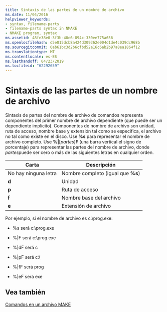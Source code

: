 ```yaml
---
title: Sintaxis de las partes de un nombre de archivo
ms.date: 11/04/2016
helpviewer_keywords:
- syntax, filename-parts
- filename-parts syntax in NMAKE
- NMAKE program, syntax
ms.assetid: 48fe38e0-3f3b-40e6-894c-330ee775a656
ms.openlocfilehash: d5e815dcb8a424d309362e004d1de4c039dc968b
ms.sourcegitcommit: 0ab61bc3d2b6cfbd52a16c6ab2b97a8ea1864f12
ms.translationtype: MT
ms.contentlocale: es-ES
ms.lasthandoff: 04/23/2019
ms.locfileid: "62292659"
---
```

# <a name="filename-parts-syntax"></a>Sintaxis de las partes de un nombre de archivo

Sintaxis de partes del nombre de archivo de comandos representa componentes del primer nombre de archivo dependiente (que puede ser un dependiente implícito). Componentes de nombre de archivo son unidad, ruta de acceso, nombre base y extensión tal como se especifica, el archivo no tal como existe en el disco. Use **%s** para representar el nombre de archivo completo. Use **%&#124;**[*partes*]**F** (una barra vertical el signo de porcentaje) para representar las partes del nombre de archivo, donde *partes*puede ser cero o más de las siguientes letras en cualquier orden.

|Carta|Descripción|
|------------|-----------------|
|No hay ninguna letra|Nombre completo (igual que **%s**)|
|**d**|Unidad|
|**p**|Ruta de acceso|
|**f**|Nombre base del archivo|
|**e**|Extensión de archivo|

Por ejemplo, si el nombre de archivo es c:\prog.exe:

- %s será c:\prog.exe

- %&#124;F será c:\prog.exe

- %&#124;dF será c

- %&#124;pF será c:\

- %&#124;fF será prog

- %&#124;eF será exe

## <a name="see-also"></a>Vea también

[Comandos en un archivo MAKE](commands-in-a-makefile.md)
